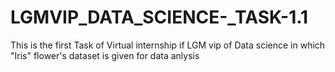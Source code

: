 # LGMVIP_DATA_SCIENCE-_TASK-1.1
This is the first Task of Virtual internship if LGM vip of Data science in which "Iris" flower's dataset is given for data anlysis
